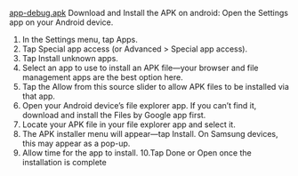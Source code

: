 [app-debug.apk](https://drive.google.com/file/d/1raUbahuLmceBOtPloX2Qs5fOsRd4WTfu/view?usp=share_link)
Download and Install the APK on android: Open the Settings app on your Android device. 
1. In the Settings menu, tap Apps. 
2. Tap Special app access (or Advanced > Special app access). 
3. Tap Install unknown apps. 
4. Select an app to use to install an APK file—your browser and file management apps are the best option here. 
5. Tap the Allow from this source slider to allow APK files to be installed via that app. 
6. Open your Android device’s file explorer app. If you can’t find it, download and install the Files by Google app first. 
7. Locate your APK file in your file explorer app and select it. 
8. The APK installer menu will appear—tap Install. On Samsung devices, this may appear as a pop-up. 
9. Allow time for the app to install. 
10.Tap Done or Open once the installation is complete
